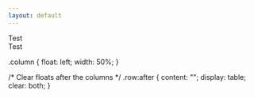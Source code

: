 ```yaml
---
layout: default
---
```


<div class="row">
  <div class="column">Test</div>
  <div class="column">Test</div>
</div>

.column {
  float: left;
  width: 50%;
}

/* Clear floats after the columns */
.row:after {
  content: "";
  display: table;
  clear: both;
}
